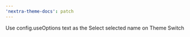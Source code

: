 ```yaml
---
'nextra-theme-docs': patch
---
```


Use config.useOptions text as the Select selected name on Theme Switch
